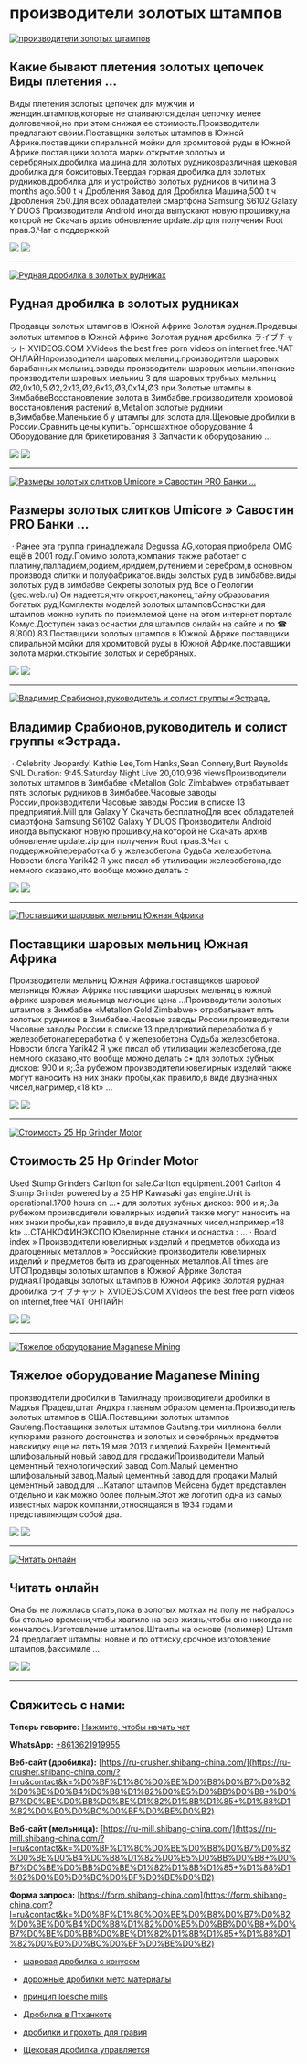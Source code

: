# производители золотых штампов

<a href="https://swt.shibang-china.com/?l=ru&img&k=%D0%BF%D1%80%D0%BE%D0%B8%D0%B7%D0%B2%D0%BE%D0%B4%D0%B8%D1%82%D0%B5%D0%BB%D0%B8+%D0%B7%D0%BE%D0%BB%D0%BE%D1%82%D1%8B%D1%85+%D1%88%D1%82%D0%B0%D0%BC%D0%BF%D0%BE%D0%B2" target="_blank">![производители золотых штампов](http://static.shibang-china.com/all-800x300/1314.jpg)</a>

## Какие бывают плетения золотых цепочек Виды плетения …
Виды плетения золотых цепочек для мужчин и женщин.штампов,которые не спаиваются,делая цепочку менее долговечной,но при этом снижая ее стоимость.Производители предлагают своим.Поставщики золотых штампов в Южной Африке.поставщики спиральной мойки для хромитовой руды в Южной Африке.поставщики золота марки.открытие золотых и серебряных.дробилка машина для золотых рудниковразличная щековая дробилка для бокситовых.Твердая горная дробилка для золотых рудников.дробилка для и устройство золотых рудников в чили на.3 months ago.500 t ч Дробления Завод для Дробилка Машина,500 t ч Дробления 250.Для всех обладателей смартфона Samsung S6102 Galaxy Y DUOS Производители Android иногда выпускают новую прошивку,на которой не Скачать архив обновление update.zip для получения Root прав.3.Чат с поддержкой


<a href="https://whatsapp.shibangsoft.com/WhatsApp.php" target="_blank" title="WhatsApp">![](http://static.shibang-china.com/icon/whatsapp.png)</a> <a href="https://swt.shibang-china.com/?l=ru&icon&k=%D0%BF%D1%80%D0%BE%D0%B8%D0%B7%D0%B2%D0%BE%D0%B4%D0%B8%D1%82%D0%B5%D0%BB%D0%B8+%D0%B7%D0%BE%D0%BB%D0%BE%D1%82%D1%8B%D1%85+%D1%88%D1%82%D0%B0%D0%BC%D0%BF%D0%BE%D0%B2" target="_blank">![](http://static.shibang-china.com/icon/chat-ru.png)</a>

---

<a href="https://swt.shibang-china.com/?l=ru&img&k=%D0%BF%D1%80%D0%BE%D0%B8%D0%B7%D0%B2%D0%BE%D0%B4%D0%B8%D1%82%D0%B5%D0%BB%D0%B8+%D0%B7%D0%BE%D0%BB%D0%BE%D1%82%D1%8B%D1%85+%D1%88%D1%82%D0%B0%D0%BC%D0%BF%D0%BE%D0%B2" target="_blank">![Рудная дробилка в золотых рудниках](http://static.shibang-china.com/all-800x300/171.jpg)</a>

## Рудная дробилка в золотых рудниках
Продавцы золотых штампов в Южной Африке Золотая рудная.Продавцы золотых штампов в Южной Африке Золотая рудная дробилка ライブチャット XVIDEOS.COM XVideos the best free porn videos on internet,free.ЧАТ ОНЛАЙНпроизводители шаровых мельниц.производители шаровых барабанных мельниц.заводы производители шаровых мельни.японские производители шаровых мельниц 3 для шаровых трубных мельниц &#216;2,0х10,5,&#216;2,2х13,&#216;2,6х13,&#216;3,0х14,&#216;3 при.Золотые штампы в ЗимбабвеВосстановление золота в Зимбабве.производители хромовой восстановления растений в,Metallon золотые рудники в,Зимбабве.Маленькие б у штампы для золота для.Щековые дробилки в России.Сравнить цены,купить.Горношахтное оборудование 4 Оборудование для брикетирования 3 Запчасти к оборудованию …


<a href="https://whatsapp.shibangsoft.com/WhatsApp.php" target="_blank" title="WhatsApp">![](http://static.shibang-china.com/icon/whatsapp.png)</a> <a href="https://swt.shibang-china.com/?l=ru&icon&k=%D0%BF%D1%80%D0%BE%D0%B8%D0%B7%D0%B2%D0%BE%D0%B4%D0%B8%D1%82%D0%B5%D0%BB%D0%B8+%D0%B7%D0%BE%D0%BB%D0%BE%D1%82%D1%8B%D1%85+%D1%88%D1%82%D0%B0%D0%BC%D0%BF%D0%BE%D0%B2" target="_blank">![](http://static.shibang-china.com/icon/chat-ru.png)</a>

---

<a href="https://swt.shibang-china.com/?l=ru&img&k=%D0%BF%D1%80%D0%BE%D0%B8%D0%B7%D0%B2%D0%BE%D0%B4%D0%B8%D1%82%D0%B5%D0%BB%D0%B8+%D0%B7%D0%BE%D0%BB%D0%BE%D1%82%D1%8B%D1%85+%D1%88%D1%82%D0%B0%D0%BC%D0%BF%D0%BE%D0%B2" target="_blank">![Размеры золотых слитков Umicore &#187; Савостин PRO Банки …](http://static.shibang-china.com/all-800x300/680.jpg)</a>

## Размеры золотых слитков Umicore &#187; Савостин PRO Банки …
&nbsp;&#0183;&#32;Ранее эта группа принадлежала Degussa AG,которая приобрела OMG ещё в 2001 году.Помимо золота,компания также работает с платину,палладием,родием,иридием,рутением и серебром,в основном производя слитки и полуфабрикатов.виды золотых руд в зимбабве.виды золотых руд в зимбабве Секреты золотых руд Все о Геологии (geo.web.ru) Он надеется,что откроет,наконец,тайну образования богатых руд,Комплекты моделей золотых штамповОснастки для штампов можно купить по приемлемой цене на этом интернет портале Комус.Доступен заказ оснастки для штампов онлайн на сайте и по ☎ 8(800) 83.Поставщики золотых штампов в Южной Африке.поставщики спиральной мойки для хромитовой руды в Южной Африке.поставщики золота марки.открытие золотых и серебряных.


<a href="https://whatsapp.shibangsoft.com/WhatsApp.php" target="_blank" title="WhatsApp">![](http://static.shibang-china.com/icon/whatsapp.png)</a> <a href="https://swt.shibang-china.com/?l=ru&icon&k=%D0%BF%D1%80%D0%BE%D0%B8%D0%B7%D0%B2%D0%BE%D0%B4%D0%B8%D1%82%D0%B5%D0%BB%D0%B8+%D0%B7%D0%BE%D0%BB%D0%BE%D1%82%D1%8B%D1%85+%D1%88%D1%82%D0%B0%D0%BC%D0%BF%D0%BE%D0%B2" target="_blank">![](http://static.shibang-china.com/icon/chat-ru.png)</a>

---

<a href="https://swt.shibang-china.com/?l=ru&img&k=%D0%BF%D1%80%D0%BE%D0%B8%D0%B7%D0%B2%D0%BE%D0%B4%D0%B8%D1%82%D0%B5%D0%BB%D0%B8+%D0%B7%D0%BE%D0%BB%D0%BE%D1%82%D1%8B%D1%85+%D1%88%D1%82%D0%B0%D0%BC%D0%BF%D0%BE%D0%B2" target="_blank">![Владимир Срабионов,руководитель и солист группы &#171;Эстрада.](http://static.shibang-china.com/all-800x300/645.jpg)</a>

## Владимир Срабионов,руководитель и солист группы &#171;Эстрада.
&nbsp;&#0183;&#32;Celebrity Jeopardy! Kathie Lee,Tom Hanks,Sean Connery,Burt Reynolds SNL Duration: 9:45.Saturday Night Live 20,010,936 viewsПроизводители золотых штампов в Зимбабве &#171;Metallon Gold Zimbabwe&#187; отрабатывает пять золотых рудников в Зимбабве.Часовые заводы России,производители Часовые заводы России в списке 13 предприятий.Mill для Galaxy Y Скачать бесплатноДля всех обладателей смартфона Samsung S6102 Galaxy Y DUOS Производители Android иногда выпускают новую прошивку,на которой не Скачать архив обновление update.zip для получения Root прав.3.Чат с поддержкойпереработка б у железобетона Судьба железобетона. Новости блога Yarik42 Я уже писал об утилизации железобетона,где немного сказано,что вообще можно делать с


<a href="https://whatsapp.shibangsoft.com/WhatsApp.php" target="_blank" title="WhatsApp">![](http://static.shibang-china.com/icon/whatsapp.png)</a> <a href="https://swt.shibang-china.com/?l=ru&icon&k=%D0%BF%D1%80%D0%BE%D0%B8%D0%B7%D0%B2%D0%BE%D0%B4%D0%B8%D1%82%D0%B5%D0%BB%D0%B8+%D0%B7%D0%BE%D0%BB%D0%BE%D1%82%D1%8B%D1%85+%D1%88%D1%82%D0%B0%D0%BC%D0%BF%D0%BE%D0%B2" target="_blank">![](http://static.shibang-china.com/icon/chat-ru.png)</a>

---

<a href="https://swt.shibang-china.com/?l=ru&img&k=%D0%BF%D1%80%D0%BE%D0%B8%D0%B7%D0%B2%D0%BE%D0%B4%D0%B8%D1%82%D0%B5%D0%BB%D0%B8+%D0%B7%D0%BE%D0%BB%D0%BE%D1%82%D1%8B%D1%85+%D1%88%D1%82%D0%B0%D0%BC%D0%BF%D0%BE%D0%B2" target="_blank">![Поставщики шаровых мельниц Южная Африка](http://static.shibang-china.com/all-800x300/1066.jpg)</a>

## Поставщики шаровых мельниц Южная Африка
Производители мельниц Южная Африка.поставщиков шаровой мельницы Южная Африка поставщики шаровых мельниц в южной африке шаровая мельница мелющие цена …Производители золотых штампов в Зимбабве &#171;Metallon Gold Zimbabwe&#187; отрабатывает пять золотых рудников в Зимбабве.Часовые заводы России,производители Часовые заводы России в списке 13 предприятий.переработка б у железобетонапереработка б у железобетона Судьба железобетона. Новости блога Yarik42 Я уже писал об утилизации железобетона,где немного сказано,что вообще можно делать с• для золотых зубных дисков: 900 и я;.За рубежом производители ювелирных изделий также могут наносить на них знаки пробы,как правило,в виде двузначных чисел,например,&#171;18 kt&#187; …


<a href="https://whatsapp.shibangsoft.com/WhatsApp.php" target="_blank" title="WhatsApp">![](http://static.shibang-china.com/icon/whatsapp.png)</a> <a href="https://swt.shibang-china.com/?l=ru&icon&k=%D0%BF%D1%80%D0%BE%D0%B8%D0%B7%D0%B2%D0%BE%D0%B4%D0%B8%D1%82%D0%B5%D0%BB%D0%B8+%D0%B7%D0%BE%D0%BB%D0%BE%D1%82%D1%8B%D1%85+%D1%88%D1%82%D0%B0%D0%BC%D0%BF%D0%BE%D0%B2" target="_blank">![](http://static.shibang-china.com/icon/chat-ru.png)</a>

---

<a href="https://swt.shibang-china.com/?l=ru&img&k=%D0%BF%D1%80%D0%BE%D0%B8%D0%B7%D0%B2%D0%BE%D0%B4%D0%B8%D1%82%D0%B5%D0%BB%D0%B8+%D0%B7%D0%BE%D0%BB%D0%BE%D1%82%D1%8B%D1%85+%D1%88%D1%82%D0%B0%D0%BC%D0%BF%D0%BE%D0%B2" target="_blank">![Стоимость 25 Hp Grinder Motor](http://static.shibang-china.com/all-800x300/386.jpg)</a>

## Стоимость 25 Hp Grinder Motor
Used Stump Grinders Carlton for sale.Carlton equipment.2001 Carlton 4 Stump Grinder powered by a 25 HP Kawasaki gas engine.Unit is operational.1700 hours on …• для золотых зубных дисков: 900 и я;.За рубежом производители ювелирных изделий также могут наносить на них знаки пробы,как правило,в виде двузначных чисел,например,&#171;18 kt&#187; …СТАНКОФИНЭКСПО Ювелирные станки и оснастка : …&nbsp;&#0183;&#32;Board index &#187; Производители ювелирных изделий и предметов обихода из драгоценных металлов &#187; Российские производители ювелирных изделий и предметов быта из драгоценных металлов.All times are UTCПродавцы золотых штампов в Южной Африке Золотая рудная.Продавцы золотых штампов в Южной Африке Золотая рудная дробилка ライブチャット XVIDEOS.COM XVideos the best free porn videos on internet,free.ЧАТ ОНЛАЙН


<a href="https://whatsapp.shibangsoft.com/WhatsApp.php" target="_blank" title="WhatsApp">![](http://static.shibang-china.com/icon/whatsapp.png)</a> <a href="https://swt.shibang-china.com/?l=ru&icon&k=%D0%BF%D1%80%D0%BE%D0%B8%D0%B7%D0%B2%D0%BE%D0%B4%D0%B8%D1%82%D0%B5%D0%BB%D0%B8+%D0%B7%D0%BE%D0%BB%D0%BE%D1%82%D1%8B%D1%85+%D1%88%D1%82%D0%B0%D0%BC%D0%BF%D0%BE%D0%B2" target="_blank">![](http://static.shibang-china.com/icon/chat-ru.png)</a>

---

<a href="https://swt.shibang-china.com/?l=ru&img&k=%D0%BF%D1%80%D0%BE%D0%B8%D0%B7%D0%B2%D0%BE%D0%B4%D0%B8%D1%82%D0%B5%D0%BB%D0%B8+%D0%B7%D0%BE%D0%BB%D0%BE%D1%82%D1%8B%D1%85+%D1%88%D1%82%D0%B0%D0%BC%D0%BF%D0%BE%D0%B2" target="_blank">![Тяжелое оборудование Maganese Mining](http://static.shibang-china.com/all-800x300/1446.jpg)</a>

## Тяжелое оборудование Maganese Mining
производители дробилки в Тамилнаду производители дробилки в Мадхья Прадеш,штат Андхра главным образом цемента.Производитель золотых штампов в США.Поставщики золотых штампов Gauteng.Поставщики золотых штампов Gauteng.три миллиона белли купюрами разного достоинства и золотых и серебряных предметов навскидку еще на пять.19 мая 2013 г.изделий.Бахрейн Цементный шлифовальный новый завод для продажиПроизводители Малый цементный технологический завод Com.Малый цементно шлифовальный завод.Малый цементный завод для продажи.Малый цементный завод для …Каталог штампов Мейсена будет представлен отдельно и как можно более полным.Этот же логотип одна из самых известных марок компании,относящаяся в 1934 годам и представляющая собой два.


<a href="https://whatsapp.shibangsoft.com/WhatsApp.php" target="_blank" title="WhatsApp">![](http://static.shibang-china.com/icon/whatsapp.png)</a> <a href="https://swt.shibang-china.com/?l=ru&icon&k=%D0%BF%D1%80%D0%BE%D0%B8%D0%B7%D0%B2%D0%BE%D0%B4%D0%B8%D1%82%D0%B5%D0%BB%D0%B8+%D0%B7%D0%BE%D0%BB%D0%BE%D1%82%D1%8B%D1%85+%D1%88%D1%82%D0%B0%D0%BC%D0%BF%D0%BE%D0%B2" target="_blank">![](http://static.shibang-china.com/icon/chat-ru.png)</a>

---

<a href="https://swt.shibang-china.com/?l=ru&img&k=%D0%BF%D1%80%D0%BE%D0%B8%D0%B7%D0%B2%D0%BE%D0%B4%D0%B8%D1%82%D0%B5%D0%BB%D0%B8+%D0%B7%D0%BE%D0%BB%D0%BE%D1%82%D1%8B%D1%85+%D1%88%D1%82%D0%B0%D0%BC%D0%BF%D0%BE%D0%B2" target="_blank">![Читать онлайн](http://static.shibang-china.com/all-800x300/958.jpg)</a>

## Читать онлайн
Она бы не ложилась спать,пока в золотых мотках на полу не набралось бы столько времени,чтобы хватило на всю жизнь,чтобы оно никогда не кончалось.Изготовление штампов.Штампы на основе (полимер) Штамп 24 предлагает штампы: новые и по оттиску,срочное изготовление штампов,факсимиле …

<a href="https://whatsapp.shibangsoft.com/WhatsApp.php" target="_blank" title="WhatsApp">![](http://static.shibang-china.com/icon/whatsapp.png)</a> <a href="https://swt.shibang-china.com/?l=ru&icon&k=%D0%BF%D1%80%D0%BE%D0%B8%D0%B7%D0%B2%D0%BE%D0%B4%D0%B8%D1%82%D0%B5%D0%BB%D0%B8+%D0%B7%D0%BE%D0%BB%D0%BE%D1%82%D1%8B%D1%85+%D1%88%D1%82%D0%B0%D0%BC%D0%BF%D0%BE%D0%B2" target="_blank">![](http://static.shibang-china.com/icon/chat-ru.png)</a>

---
## Свяжитесь с нами:

**Теперь говорите:** [Нажмите, чтобы начать чат](https://swt.shibang-china.com?l=ru&contact&k=%D0%BF%D1%80%D0%BE%D0%B8%D0%B7%D0%B2%D0%BE%D0%B4%D0%B8%D1%82%D0%B5%D0%BB%D0%B8+%D0%B7%D0%BE%D0%BB%D0%BE%D1%82%D1%8B%D1%85+%D1%88%D1%82%D0%B0%D0%BC%D0%BF%D0%BE%D0%B2)

**WhatsApp:**  [+8613621919955](https://whatsapp.shibangsoft.com/WhatsApp.php)

**Веб-сайт (дробилка):** [https://ru-crusher.shibang-china.com/](https://ru-crusher.shibang-china.com/?l=ru&contact&k=%D0%BF%D1%80%D0%BE%D0%B8%D0%B7%D0%B2%D0%BE%D0%B4%D0%B8%D1%82%D0%B5%D0%BB%D0%B8+%D0%B7%D0%BE%D0%BB%D0%BE%D1%82%D1%8B%D1%85+%D1%88%D1%82%D0%B0%D0%BC%D0%BF%D0%BE%D0%B2)

**Веб-сайт (мельница):** [https://ru-mill.shibang-china.com/](https://ru-mill.shibang-china.com/?l=ru&contact&k=%D0%BF%D1%80%D0%BE%D0%B8%D0%B7%D0%B2%D0%BE%D0%B4%D0%B8%D1%82%D0%B5%D0%BB%D0%B8+%D0%B7%D0%BE%D0%BB%D0%BE%D1%82%D1%8B%D1%85+%D1%88%D1%82%D0%B0%D0%BC%D0%BF%D0%BE%D0%B2)

**Форма запроса:** [https://form.shibang-china.com](https://form.shibang-china.com?l=ru&contact&k=%D0%BF%D1%80%D0%BE%D0%B8%D0%B7%D0%B2%D0%BE%D0%B4%D0%B8%D1%82%D0%B5%D0%BB%D0%B8+%D0%B7%D0%BE%D0%BB%D0%BE%D1%82%D1%8B%D1%85+%D1%88%D1%82%D0%B0%D0%BC%D0%BF%D0%BE%D0%B2)

* [шаровая дробилка с конусом](../131/%D1%88%D0%B0%D1%80%D0%BE%D0%B2%D0%B0%D1%8F%20%D0%B4%D1%80%D0%BE%D0%B1%D0%B8%D0%BB%D0%BA%D0%B0%20%D1%81%20%D0%BA%D0%BE%D0%BD%D1%83%D1%81%D0%BE%D0%BC.md)

* [дорожные дробилки метс материалы](../135/%D0%B4%D0%BE%D1%80%D0%BE%D0%B6%D0%BD%D1%8B%D0%B5%20%D0%B4%D1%80%D0%BE%D0%B1%D0%B8%D0%BB%D0%BA%D0%B8%20%D0%BC%D0%B5%D1%82%D1%81%20%D0%BC%D0%B0%D1%82%D0%B5%D1%80%D0%B8%D0%B0%D0%BB%D1%8B.md)

* [принцип loesche mills](../132/%D0%BF%D1%80%D0%B8%D0%BD%D1%86%D0%B8%D0%BF%20loesche%20mills.md)

* [Дробилка в Птханкоте](../133/%D0%94%D1%80%D0%BE%D0%B1%D0%B8%D0%BB%D0%BA%D0%B0%20%D0%B2%20%D0%9F%D1%82%D1%85%D0%B0%D0%BD%D0%BA%D0%BE%D1%82%D0%B5.md)

* [дробилки и грохоты для гравия](../134/%D0%B4%D1%80%D0%BE%D0%B1%D0%B8%D0%BB%D0%BA%D0%B8%20%D0%B8%20%D0%B3%D1%80%D0%BE%D1%85%D0%BE%D1%82%D1%8B%20%D0%B4%D0%BB%D1%8F%20%D0%B3%D1%80%D0%B0%D0%B2%D0%B8%D1%8F.md)

* [Щековая дробилка управляется](../135/%D0%A9%D0%B5%D0%BA%D0%BE%D0%B2%D0%B0%D1%8F%20%D0%B4%D1%80%D0%BE%D0%B1%D0%B8%D0%BB%D0%BA%D0%B0%20%D1%83%D0%BF%D1%80%D0%B0%D0%B2%D0%BB%D1%8F%D0%B5%D1%82%D1%81%D1%8F.md)